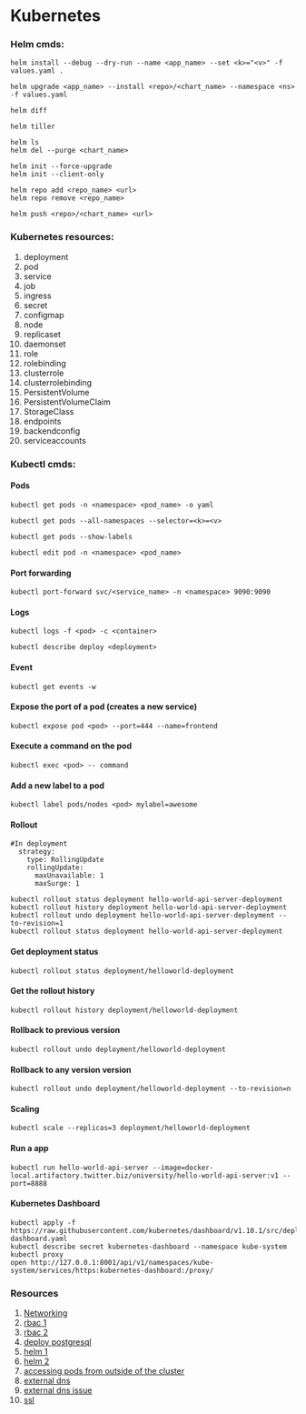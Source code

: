 # Kubernetes


### Helm cmds:

    helm install --debug --dry-run --name <app_name> --set <k>="<v>" -f values.yaml .
    
    helm upgrade <app_name> --install <repo>/<chart_name> --namespace <ns> -f values.yaml
    
    helm diff
    
    helm tiller
    
    helm ls
    helm del --purge <chart_name>
    
    helm init --force-upgrade
    helm init --client-only
    
    helm repo add <repo_name> <url>
    helm repo remove <repo_name>
    
    helm push <repo>/<chart_name> <url>

### Kubernetes resources:

1. deployment
2. pod
3. service
4. job
5. ingress
6. secret
7. configmap
8. node
9. replicaset
10. daemonset
11. role
12. rolebinding
13. clusterrole
14. clusterrolebinding
15. PersistentVolume
16. PersistentVolumeClaim
17. StorageClass
18. endpoints
19. backendconfig
20. serviceaccounts

### Kubectl cmds:

#### Pods
    kubectl get pods -n <namespace> <pod_name> -o yaml
    
    kubectl get pods --all-namespaces --selector=<k>=<v>
    
    kubectl get pods --show-labels
    
    kubectl edit pod -n <namespace> <pod_name>
    
#### Port forwarding
    kubectl port-forward svc/<service_name> -n <namespace> 9090:9090

#### Logs
    kubectl logs -f <pod> -c <container>
    
    kubectl describe deploy <deployment>
    
#### Event
    kubectl get events -w
    
#### Expose the port of a pod (creates a new service)
    kubectl expose pod <pod> --port=444 --name=frontend            
    
#### Execute a command on the pod
    kubectl exec <pod> -- command
    
#### Add a new label to a pod
    kubectl label pods/nodes <pod> mylabel=awesome  
 
#### Rollout
    #In deployment
      strategy:
        type: RollingUpdate
        rollingUpdate:
          maxUnavailable: 1
          maxSurge: 1
       
    kubectl rollout status deployment hello-world-api-server-deployment
    kubectl rollout history deployment hello-world-api-server-deployment
    kubectl rollout undo deployment hello-world-api-server-deployment --to-revision=1
    kubectl rollout status deployment hello-world-api-server-deployment
          
#### Get deployment status
    kubectl rollout status deployment/helloworld-deployment     
    
#### Get the rollout history
    kubectl rollout history deployment/helloworld-deployment      
    
#### Rollback to previous version
    kubectl rollout undo deployment/helloworld-deployment  
    
#### Rollback to any version version       
    kubectl rollout undo deployment/helloworld-deployment --to-revision=n
    
#### Scaling    
    kubectl scale --replicas=3 deployment/helloworld-deployment

#### Run a app
    kubectl run hello-world-api-server --image=docker-local.artifactory.twitter.biz/university/hello-world-api-server:v1 --port=8888
    
#### Kubernetes Dashboard
    kubectl apply -f https://raw.githubusercontent.com/kubernetes/dashboard/v1.10.1/src/deploy/recommended/kubernetes-dashboard.yaml
    kubectl describe secret kubernetes-dashboard --namespace kube-system
    kubectl proxy
    open http://127.0.0.1:8001/api/v1/namespaces/kube-system/services/https:kubernetes-dashboard:/proxy/
    
  

### Resources

1. [Networking](https://sookocheff.com/post/kubernetes/understanding-kubernetes-networking-model/)
2. [rbac 1](https://medium.com/@lestrrat/configuring-rbac-for-your-kubernetes-service-accounts-c348b64eb242)
3. [rbac 2](https://medium.com/uptime-99/making-sense-of-kubernetes-rbac-and-iam-roles-on-gke-914131b01922)
4. [deploy postgresql](https://severalnines.com/blog/using-kubernetes-deploy-postgresql)
5. [helm 1](https://www.nclouds.com/blog/simplify-kubernetes-deployments-with-helm-part-1/)
6. [helm 2](https://www.nclouds.com/blog/simplify-kubernetes-deployments-helm-part-2/)
7. [accessing pods from outside of the cluster](http://alesnosek.com/blog/2017/02/14/accessing-kubernetes-pods-from-outside-of-the-cluster/)
8. [external dns](https://medium.com/@marekbartik/google-kubernetes-engine-with-external-dns-on-cloudflare-provider-24beb2a6b8fc)
9. [external dns issue](https://github.com/kubernetes-incubator/external-dns/issues/262)
10. [ssl](https://docs.bitnami.com/kubernetes/how-to/secure-kubernetes-services-with-ingress-tls-letsencrypt/)

